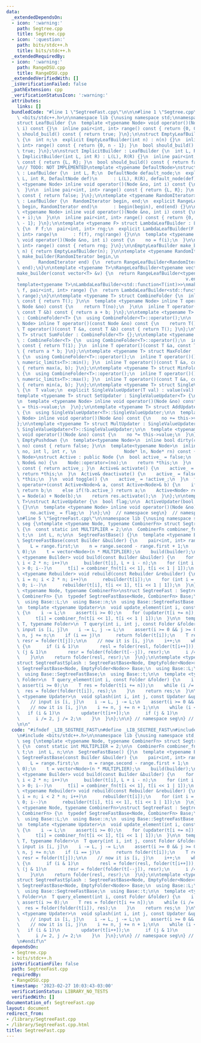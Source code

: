```yaml
---
data:
  _extendedDependsOn:
  - icon: ':warning:'
    path: Segtree.cpp
    title: Segtree.cpp
  - icon: ':question:'
    path: bits/stdc++.h
    title: bits/stdc++.h
  _extendedRequiredBy:
  - icon: ':warning:'
    path: RangeDSU.cpp
    title: RangeDSU.cpp
  _extendedVerifiedWith: []
  _isVerificationFailed: false
  _pathExtension: cpp
  _verificationStatusIcon: ':warning:'
  attributes:
    links: []
  bundledCode: "#line 1 \"SegtreeFast.cpp\"\n\n\n#line 1 \"Segtree.cpp\"\n\n\n#include\
    \ <bits/stdc++.h>\n\nnamespace lib {\nusing namespace std;\nnamespace seg {\n\
    struct LeafBuilder {\n  template <typename Node> void operator()(Node &no, int\
    \ i) const {}\n  inline pair<int, int> range() const { return {0, 0}; }\n  bool\
    \ should_build() const { return true; }\n};\n\nstruct EmptyLeafBuilder : LeafBuilder\
    \ {\n  int n;\n  explicit EmptyLeafBuilder(int n) : n(n) {}\n  inline pair<int,\
    \ int> range() const { return {0, n - 1}; }\n  bool should_build() const { return\
    \ true; }\n};\n\nstruct ImplicitBuilder : LeafBuilder {\n  int L, R;\n  explicit\
    \ ImplicitBuilder(int L, int R) : L(L), R(R) {}\n  inline pair<int, int> range()\
    \ const { return {L, R}; }\n  bool should_build() const { return false; }\n};\n\
    \n// TODO: NOT IMPLEMENTED\ntemplate <typename DefaultNode>\nstruct ImplicitWithDefaultBuilder\
    \ : LeafBuilder {\n  int L, R;\n  DefaultNode default_node;\n  explicit ImplicitWithDefaultBuilder(int\
    \ L, int R, DefaultNode def)\n      : L(L), R(R), default_node(def) {}\n\n  template\
    \ <typename Node> inline void operator()(Node &no, int i) const {\n    no = default_node;\n\
    \  }\n\n  inline pair<int, int> range() const { return {L, R}; }\n  bool should_build()\
    \ const { return false; }\n};\n\ntemplate <typename RandomIterator> struct RangeLeafBuilder\
    \ : LeafBuilder {\n  RandomIterator begin, end;\n  explicit RangeLeafBuilder(RandomIterator\
    \ begin, RandomIterator end)\n      : begin(begin), end(end) {}\n\n  template\
    \ <typename Node> inline void operator()(Node &no, int i) const {\n    no = *(begin\
    \ + i);\n  }\n\n  inline pair<int, int> range() const { return {0, end - begin\
    \ - 1}; }\n};\n\ntemplate <typename F> struct LambdaLeafBuilder : LeafBuilder\
    \ {\n  F f;\n  pair<int, int> rng;\n  explicit LambdaLeafBuilder(F f, pair<int,\
    \ int> range)\n      : f(f), rng(range) {}\n\n  template <typename Node> inline\
    \ void operator()(Node &no, int i) const {\n    no = f(i);\n  }\n\n  inline pair<int,\
    \ int> range() const { return rng; }\n};\n\nEmptyLeafBuilder make_builder(int\
    \ n) { return EmptyLeafBuilder(n); }\n\ntemplate <typename RandomIterator>\nRangeLeafBuilder<RandomIterator>\
    \ make_builder(RandomIterator begin,\n                                       \
    \       RandomIterator end) {\n  return RangeLeafBuilder<RandomIterator>(begin,\
    \ end);\n}\n\ntemplate <typename T>\nRangeLeafBuilder<typename vector<T>::const_iterator>\n\
    make_builder(const vector<T> &v) {\n  return RangeLeafBuilder<typename vector<T>::const_iterator>(v.begin(),\n\
    \                                                              v.end());\n}\n\n\
    template<typename T>\nLambdaLeafBuilder<std::function<T(int)>>\nmake_builder(std::function<T(int)>\
    \ f, pair<int, int> range) {\n  return LambdaLeafBuilder<std::function<T(int)>>(f,\
    \ range);\n}\n\ntemplate <typename T> struct CombineFolder {\n  inline T operator()()\
    \ const { return T(); }\n\n  template <typename Node> inline T operator()(const\
    \ Node &no) const {\n    return T(no);\n  }\n\n  inline T operator()(const T &a,\
    \ const T &b) const { return a + b; }\n};\n\ntemplate <typename T> struct EmptyFolder\
    \ : CombineFolder<T> {\n  using CombineFolder<T>::operator();\n\n  template <typename\
    \ Node> inline T operator()(const Node &no) const {\n    return T();\n  }\n  inline\
    \ T operator()(const T &a, const T &b) const { return T(); }\n};\n\ntemplate <typename\
    \ T> struct SumFolder : CombineFolder<T> {};\n\ntemplate <typename T> struct ProductFolder\
    \ : CombineFolder<T> {\n  using CombineFolder<T>::operator();\n  inline T operator()()\
    \ const { return T(1); }\n  inline T operator()(const T &a, const T &b) const\
    \ { return a * b; }\n};\n\ntemplate <typename T> struct MaxFolder : CombineFolder<T>\
    \ {\n  using CombineFolder<T>::operator();\n  inline T operator()() const { return\
    \ numeric_limits<T>::min(); }\n  inline T operator()(const T &a, const T &b) const\
    \ { return max(a, b); }\n};\n\ntemplate <typename T> struct MinFolder : CombineFolder<T>\
    \ {\n  using CombineFolder<T>::operator();\n  inline T operator()() const { return\
    \ numeric_limits<T>::max(); }\n  inline T operator()(const T &a, const T &b) const\
    \ { return min(a, b); }\n};\n\ntemplate <typename T> struct SingleValueUpdater\
    \ {\n  T value;\n  explicit SingleValueUpdater(T val) : value(val) {}\n};\n\n\
    template <typename T> struct SetUpdater : SingleValueUpdater<T> {\n  using SingleValueUpdater<T>::SingleValueUpdater;\n\
    \n  template <typename Node> inline void operator()(Node &no) const {\n    no\
    \ = this->value;\n  }\n};\n\ntemplate <typename T> struct AddUpdater : SingleValueUpdater<T>\
    \ {\n  using SingleValueUpdater<T>::SingleValueUpdater;\n\n  template <typename\
    \ Node> inline void operator()(Node &no) const {\n    no += this->value;\n  }\n\
    };\n\ntemplate <typename T> struct MultUpdater : SingleValueUpdater<T> {\n  using\
    \ SingleValueUpdater<T>::SingleValueUpdater;\n\n  template <typename Node> inline\
    \ void operator()(Node &no) const {\n    no *= this->value;\n  }\n};\n\nstruct\
    \ EmptyPushdown {\n  template<typename Node>\n  inline bool dirty(const Node&\
    \ no) const { return false; }\n\n  template<typename Node>\n  inline void operator()(Node&\
    \ no, int l, int r, \n                  Node* ln, Node* rn) const {}\n};\n\ntemplate<typename\
    \ Node>\nstruct Active : public Node {\n  bool active_ = false;\n  Active& operator=(const\
    \ Node& no) {\n    Node::operator=(no);\n    return *this;\n  }\n  bool is_active()\
    \ const { return active_; }\n  Active& activate() {\n    active_ = true;\n   \
    \ return *this;\n  }\n  Active& deactivate() {\n    active_ = false;\n    return\
    \ *this;\n  }\n  void toggle() {\n    active_ = !active_;\n  }\n  friend Active<Node>\
    \ operator+(const Active<Node>& a, const Active<Node>& b) {\n    if(!a.active_)\
    \ return b;\n    else if(!b.active_) return a;\n    Active<Node> res;\n    res\
    \ = Node(a) + Node(b);\n    return res.activate();\n  }\n};\n\ntemplate <typename\
    \ T>\nstruct ActiveUpdater {\n  bool flag;\n\n  ActiveUpdater(bool f) : flag(f)\
    \ {}\n\n  template <typename Node> inline void operator()(Node &no) const {\n\
    \    no.active_ = flag;\n  }\n};\n}  // namespace seg\n}  // namespace lib\n\n\
    \n#line 5 \"SegtreeFast.cpp\"\n\nnamespace lib {\nusing namespace std;\nnamespace\
    \ seg {\ntemplate <typename Node, typename CombinerFn> struct SegtreeFastBase\
    \ {\n  const static int MULTIPLIER = 2;\n\n  CombinerFn combiner_fn;\n\n  vector<Node>\
    \ t;\n  int L, n;\n\n  SegtreeFastBase() {}\n  template <typename Builder> explicit\
    \ SegtreeFastBase(const Builder &builder) {\n    pair<int, int> range = builder.range();\n\
    \    L = range.first;\n    n = range.second - range.first + 1;\n    assert(n >\
    \ 0);\n    t = vector<Node>(n * MULTIPLIER);\n    build(builder);\n  }\n\n  template\
    \ <typename Builder> void build(const Builder &builder) {\n    for (int i = n;\
    \ i < 2 * n; i++)\n      builder(t[i], L + i - n);\n    for (int i = n - 1; i\
    \ > 0; i--)\n      t[i] = combiner_fn(t[i << 1], t[i << 1 | 1]);\n  }\n\n  template\
    \ <typename Rebuilder> void rebuild(const Rebuilder &rebuilder) {\n    for (int\
    \ i = n; i < 2 * n; i++)\n      rebuilder(t[i]);\n    for (int i = n - 1; i >\
    \ 0; i--)\n      rebuilder(t[i], t[i << 1], t[i << 1 | 1]);\n  }\n};\n\ntemplate\
    \ <typename Node, typename CombinerFn>\nstruct SegtreeFast : SegtreeFastBase<Node,\
    \ CombinerFn> {\n  typedef SegtreeFastBase<Node, CombinerFn> Base;\n  using Base::combiner_fn;\n\
    \  using Base::L;\n  using Base::n;\n  using Base::SegtreeFastBase;\n  using Base::t;\n\
    \n  template <typename Updater>\n  void update_element(int i, const Updater &updater)\
    \ {\n    i -= L;\n    assert(i >= 0);\n    for (updater(t[i += n]); i /= 2;)\n\
    \      t[i] = combiner_fn(t[i << 1], t[i << 1 | 1]);\n  }\n\n  template <typename\
    \ T, typename Folder>\n  T query(int i, int j, const Folder &folder) {\n    //\
    \ input is [i, j]\n    i -= L, j -= L;\n    assert(i >= 0 && j >= 0);\n    i +=\
    \ n, j += n;\n    if (i == j)\n      return folder(t[i]);\n    T resl = folder(t[i]),\
    \ resr = folder(t[j]);\n\n    // now it is [i, j)\n    i++;\n    while (i < j)\
    \ {\n      if (i & 1)\n        resl = folder(resl, folder(t[i++]));\n      if\
    \ (j & 1)\n        resr = folder(folder(t[--j]), resr);\n      i /= 2, j /= 2;\n\
    \    }\n\n    return folder(resl, resr);\n  }\n};\n\ntemplate <typename Node>\n\
    struct SegtreeFastSplash : SegtreeFastBase<Node, EmptyFolder<Node>> {\n  typedef\
    \ SegtreeFastBase<Node, EmptyFolder<Node>> Base;\n  using Base::L;\n  using Base::n;\n\
    \  using Base::SegtreeFastBase;\n  using Base::t;\n\n  template <typename T, typename\
    \ Folder>\n  T query_element(int i, const Folder &folder) {\n    i -= L;\n   \
    \ assert(i >= 0);\n    T res = folder(t[i += n]);\n    while (i /= 2) {\n    \
    \  res = folder(folder(t[i]), res);\n    }\n    return res;\n  }\n\n  template\
    \ <typename Updater>\n  void splash(int i, int j, const Updater &updater) {\n\
    \    // input is [i, j]\n    i -= L, j -= L;\n    assert(i >= 0 && j >= 0);\n\
    \    // now it is [i, j)\n    i += n, j += n + 1;\n\n    while (i < j) {\n   \
    \   if (i & 1)\n        updater(t[i++]);\n      if (j & 1)\n        updater(t[--j]);\n\
    \      i /= 2, j /= 2;\n    }\n  }\n};\n\n} // namespace seg\n} // namespace lib\n\
    \n\n"
  code: "#ifndef _LIB_SEGTREE_FAST\n#define _LIB_SEGTREE_FAST\n#include \"Segtree.cpp\"\
    \n#include <bits/stdc++.h>\n\nnamespace lib {\nusing namespace std;\nnamespace\
    \ seg {\ntemplate <typename Node, typename CombinerFn> struct SegtreeFastBase\
    \ {\n  const static int MULTIPLIER = 2;\n\n  CombinerFn combiner_fn;\n\n  vector<Node>\
    \ t;\n  int L, n;\n\n  SegtreeFastBase() {}\n  template <typename Builder> explicit\
    \ SegtreeFastBase(const Builder &builder) {\n    pair<int, int> range = builder.range();\n\
    \    L = range.first;\n    n = range.second - range.first + 1;\n    assert(n >\
    \ 0);\n    t = vector<Node>(n * MULTIPLIER);\n    build(builder);\n  }\n\n  template\
    \ <typename Builder> void build(const Builder &builder) {\n    for (int i = n;\
    \ i < 2 * n; i++)\n      builder(t[i], L + i - n);\n    for (int i = n - 1; i\
    \ > 0; i--)\n      t[i] = combiner_fn(t[i << 1], t[i << 1 | 1]);\n  }\n\n  template\
    \ <typename Rebuilder> void rebuild(const Rebuilder &rebuilder) {\n    for (int\
    \ i = n; i < 2 * n; i++)\n      rebuilder(t[i]);\n    for (int i = n - 1; i >\
    \ 0; i--)\n      rebuilder(t[i], t[i << 1], t[i << 1 | 1]);\n  }\n};\n\ntemplate\
    \ <typename Node, typename CombinerFn>\nstruct SegtreeFast : SegtreeFastBase<Node,\
    \ CombinerFn> {\n  typedef SegtreeFastBase<Node, CombinerFn> Base;\n  using Base::combiner_fn;\n\
    \  using Base::L;\n  using Base::n;\n  using Base::SegtreeFastBase;\n  using Base::t;\n\
    \n  template <typename Updater>\n  void update_element(int i, const Updater &updater)\
    \ {\n    i -= L;\n    assert(i >= 0);\n    for (updater(t[i += n]); i /= 2;)\n\
    \      t[i] = combiner_fn(t[i << 1], t[i << 1 | 1]);\n  }\n\n  template <typename\
    \ T, typename Folder>\n  T query(int i, int j, const Folder &folder) {\n    //\
    \ input is [i, j]\n    i -= L, j -= L;\n    assert(i >= 0 && j >= 0);\n    i +=\
    \ n, j += n;\n    if (i == j)\n      return folder(t[i]);\n    T resl = folder(t[i]),\
    \ resr = folder(t[j]);\n\n    // now it is [i, j)\n    i++;\n    while (i < j)\
    \ {\n      if (i & 1)\n        resl = folder(resl, folder(t[i++]));\n      if\
    \ (j & 1)\n        resr = folder(folder(t[--j]), resr);\n      i /= 2, j /= 2;\n\
    \    }\n\n    return folder(resl, resr);\n  }\n};\n\ntemplate <typename Node>\n\
    struct SegtreeFastSplash : SegtreeFastBase<Node, EmptyFolder<Node>> {\n  typedef\
    \ SegtreeFastBase<Node, EmptyFolder<Node>> Base;\n  using Base::L;\n  using Base::n;\n\
    \  using Base::SegtreeFastBase;\n  using Base::t;\n\n  template <typename T, typename\
    \ Folder>\n  T query_element(int i, const Folder &folder) {\n    i -= L;\n   \
    \ assert(i >= 0);\n    T res = folder(t[i += n]);\n    while (i /= 2) {\n    \
    \  res = folder(folder(t[i]), res);\n    }\n    return res;\n  }\n\n  template\
    \ <typename Updater>\n  void splash(int i, int j, const Updater &updater) {\n\
    \    // input is [i, j]\n    i -= L, j -= L;\n    assert(i >= 0 && j >= 0);\n\
    \    // now it is [i, j)\n    i += n, j += n + 1;\n\n    while (i < j) {\n   \
    \   if (i & 1)\n        updater(t[i++]);\n      if (j & 1)\n        updater(t[--j]);\n\
    \      i /= 2, j /= 2;\n    }\n  }\n};\n\n} // namespace seg\n} // namespace lib\n\
    \n#endif\n"
  dependsOn:
  - Segtree.cpp
  - bits/stdc++.h
  isVerificationFile: false
  path: SegtreeFast.cpp
  requiredBy:
  - RangeDSU.cpp
  timestamp: '2023-02-27 10:03:43-03:00'
  verificationStatus: LIBRARY_NO_TESTS
  verifiedWith: []
documentation_of: SegtreeFast.cpp
layout: document
redirect_from:
- /library/SegtreeFast.cpp
- /library/SegtreeFast.cpp.html
title: SegtreeFast.cpp
---
```


